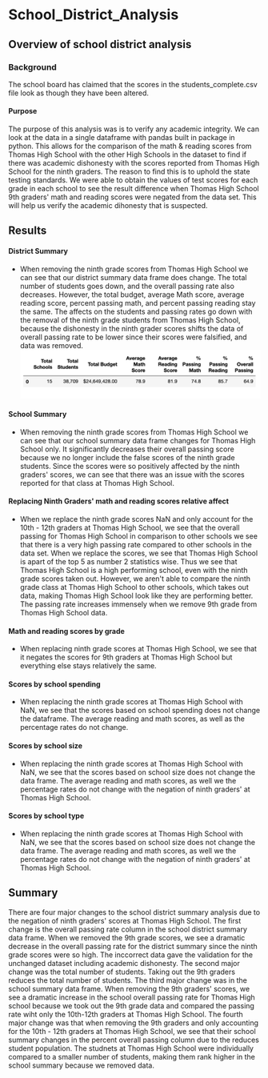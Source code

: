 # School_District_Analysis

## Overview of school district analysis
### Background
The school board has claimed that the scores in the students_complete.csv file look as though they have been altered. 
#### Purpose
The purpose of this analysis was is to verify any academic integrity. We can look at the data in a single dataframe with pandas built in package in python. This allows for the comparison of the math & reading scores from Thomas High School with the other High Schools in the dataset to find if there was academic dishonesty with the scores reported from Thomas High School for the ninth graders. The reason to find this is to uphold the state testing standards. 
We were able to obtain the values of test scores for each grade in each school to see the result difference when Thomas High School 9th graders' math and reading scores were negated from the data set. This will help us verify the academic dihonesty that is suspected.

## Results

#### District Summary 
  - When removing the ninth grade scores from Thomas High School we can see that our district summary data frame does change. The total number of students goes down, and the overall passing rate also decreases. However, the total budget, average Math score, average reading score, percent passing math, and percent passing reading stay the same. The affects on the students and passing rates go down with the removal of the ninth grade students from Thomas High School, because the dishonesty in the ninth grader scores shifts the data of overall passing rate to be lower since their scores were falsified, and data was removed. 
![district_summary](Resources/district_summary.png)

#### School Summary
  - When removing the ninth grade scores from Thomas High School we can see that our school summary data frame changes for Thomas High School only. It significantly decreases their overall passing score because we no longer include the false scores of the ninth grade students. Since the scores were so positively affected by the ninth graders' scores, we can see that there was an issue with the scores reported for that class at Thomas High School.
  
#### Replacing Ninth Graders' math and reading scores relative affect
  - When we replace the ninth grade scores NaN and only account for the 10th - 12th graders at Thomas High School, we see that the overall passing for Thomas High School in comparison to other schools we see that there is a very high passing rate compared to other schools in the data set. When we replace the scores, we see that Thomas High School is apart of the top 5 as number 2 statistics wise. Thus we see that Thomas High School is a high performing school, even with the ninth grade scores taken out. However, we aren't able to compare the ninth grade class at Thomas High School to other schools, which takes out data, making Thomas High School look like they are performing better. The passing rate increases immensely when we remove 9th grade from Thomas High School data. 
  
#### Math and reading scores by grade
  - When replacing ninth grade scores at Thomas High School, we see that it negates the scores for 9th graders at Thomas High School but everything else stays relatively the same. 
  
#### Scores by school spending
  - When replacing the ninth grade scores at Thomas High School with NaN, we see that the scores based on school spending does not change the dataframe. The average reading and math scores, as well as the percentage rates do not change. 
  
 #### Scores by school size
  - When replacing the ninth grade scores at Thomas High School with NaN, we see that the scores based on school size does not change the data frame. The average reading and math scores, as well we the percentage rates do not change with the negation of ninth graders' at Thomas High School.
  
 #### Scores by school type
  - When replacing the ninth grade scores at Thomas High School with NaN, we see that the scores based on school size does not change the data frame. The average reading and math scores, as well we the percentage rates do not change with the negation of ninth graders' at Thomas High School.
  
 ## Summary 
 There are four major changes to the school district summary analysis due to the negation of ninth graders' scores at Thomas High School. The first change is the overall passing rate column in the school district summary data frame. When we removed the 9th grade scores, we see a dramatic decrease in the overall passing rate for the district summary since the ninth grade scores were so high. The inccorrect data gave the validation for the unchanged dataset including academic dishonesty. The second major change was the total number of students. Taking out the 9th graders reduces the total number of students. The third major change was in the school summary data frame. When removing the 9th graders' scores, we see a dramatic increase in the school overall passing rate for Thomas High school because we took out the 9th grade data and compared the passing rate wiht only the 10th-12th graders at Thomas High School. The fourth major change was that when removing the 9th graders and only accounting for the 10th - 12th graders at Thomas High School, we see that their school summary changes in the percent overall passing column due to the reduces student population. The studnets at Thomas High School were individually compared to a smaller number of students, making them rank higher in the school summary because we removed data. 
 
 
